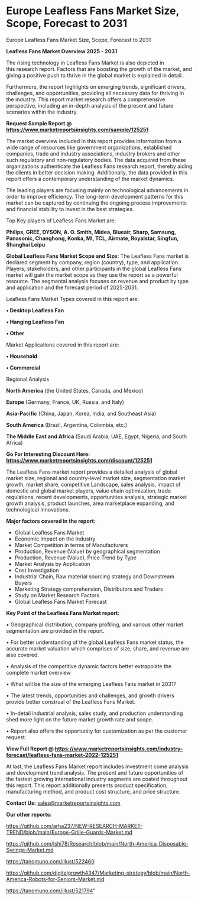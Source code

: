# Europe Leafless Fans Market Size, Scope, Forecast to 2031
 Europe Leafless Fans Market Size, Scope, Forecast to 2031

<Strong> Leafless Fans Market Overview 2025 - 2031</strong>

The rising technology in Leafless Fans Market is also depicted in this research report. Factors that are boosting the growth of the market, and giving a positive push to thrive in the global market is explained in detail.

Furthermore, the report highlights on emerging trends, significant drivers, challenges, and opportunities, providing all necessary data for thriving in the industry. This report market research offers a comprehensive perspective, including an in-depth analysis of the present and future scenarios within the industry.

<strong>Request Sample Report @ <a href=https://www.marketreportsinsights.com/sample/125251>https://www.marketreportsinsights.com/sample/125251</a></strong>

The market overview included in this report provides information from a wide range of resources like government organizations, established companies, trade and industry associations, industry brokers and other such regulatory and non-regulatory bodies. The data acquired from these organizations authenticate the Leafless Fans research report, thereby aiding the clients in better decision making. Additionally, the data provided in this report offers a contemporary understanding of the market dynamics.

The leading players are focusing mainly on technological advancements in order to improve efficiency. The long-term development patterns for this market can be captured by continuing the ongoing process improvements and financial stability to invest in the best strategies.

Top Key players of Leafless Fans Market are:

<strong>Philips, GREE, DYSON, A. O. Smith, Midea, Blueair, Sharp, Samsung, Panasonic, Changhong, Konka, MI, TCL, Airmate, Royalstar, Singfun, Shanghai Leipu</strong>

<strong><b>Global Leafless Fans Market Scope and Size:</b></strong>
The Leafless Fans market is declared segment by company, region (country), type, and application. Players, stakeholders, and other participants in the global Leafless Fans market will gain the market scope as they use the report as a powerful resource. The segmental analysis focuses on revenue and product by type and application and the forecast period of 2025-2031.

Leafless Fans Market Types covered in this report are:

<strong>• Desktop Leafless Fan

• Hanging Leafless Fan

• Other</strong>

Market Applications covered in this report are:

<strong>• Household

• Commercial</strong> 

Regional Analysis

<strong>North America</strong> (the United States, Canada, and Mexico)

<strong>Europe</strong> (Germany, France, UK, Russia, and Italy)

<strong>Asia-Pacific</strong> (China, Japan, Korea, India, and Southeast Asia)

<strong>South America</strong> (Brazil, Argentina, Colombia, etc.)

<strong>The Middle East and Africa</strong> (Saudi Arabia, UAE, Egypt, Nigeria, and South Africa)

<strong>Go For Interesting Discount Here: <a href=https://www.marketreportsinsights.com/discount/125251>https://www.marketreportsinsights.com/discount/125251</a></strong>

The Leafless Fans market report provides a detailed analysis of global market size, regional and country-level market size, segmentation market growth, market share, competitive Landscape, sales analysis, impact of domestic and global market players, value chain optimization, trade regulations, recent developments, opportunities analysis, strategic market growth analysis, product launches, area marketplace expanding, and technological innovations.

<strong><b>Major factors covered in the report:</b></strong>
<ul>
  <li>Global Leafless Fans Market </li>
  <li>Economic Impact on the Industry</li>
  <li>Market Competition in terms of Manufacturers</li>
  <li>Production, Revenue (Value) by geographical segmentation</li>
  <li>Production, Revenue (Value), Price Trend by Type</li>
  <li>Market Analysis by Application</li>
  <li>Cost Investigation</li>
  <li>Industrial Chain, Raw material sourcing strategy and Downstream Buyers</li>
  <li>Marketing Strategy comprehension, Distributors and Traders</li>
  <li>Study on Market Research Factors</li>
  <li>Global Leafless Fans Market Forecast</li>
</ul>

<strong><b>Key Point of the Leafless Fans Market report:</b></strong>

• Geographical distribution, company profiling, and various other market segmentation are provided in the report.

• For better understanding of the global Leafless Fans market status, the accurate market valuation which comprises of size, share, and revenue are also covered.

• Analysis of the competitive dynamic factors better extrapolate the complete market overview

• What will be the size of the emerging Leafless Fans market in 2031?

• The latest trends, opportunities and challenges, and growth drivers provide better construal of the Leafless Fans Market.

• In-detail industrial analysis, sales study, and production understanding shed more light on the future market growth rate and scope.

• Report also offers the opportunity for customization as per the customer request.

<strong><b>View Full Report @ <a href=https://www.marketreportsinsights.com/industry-forecast/leafless-fans-market-2022-125251>https://www.marketreportsinsights.com/industry-forecast/leafless-fans-market-2022-125251</a></b></strong>


At last, the Leafless Fans Market report includes investment come analysis and development trend analysis. The present and future opportunities of the fastest growing international industry segments are coated throughout this report. This report additionally presents product specification, manufacturing method, and product cost structure, and price structure.

<strong>Contact Us:</strong>
sales@marketreportsinsights.com

<strong>Our other reports:</strong>

<a href=https://github.com/arha237/NEW-RESEARCH-MARKET-TREND/blob/main/Europe-Grille-Guards-Market.md>https://github.com/arha237/NEW-RESEARCH-MARKET-TREND/blob/main/Europe-Grille-Guards-Market.md</a>

<a href=https://github.com/Ishi78/Research/blob/main/North-America-Disposable-Syringe-Market.md>https://github.com/Ishi78/Research/blob/main/North-America-Disposable-Syringe-Market.md</a>

<a href=https://tanomuno.com/illust/522460>https://tanomuno.com/illust/522460</a>

<a href=https://github.com/digitalgrowth4347/Marketing-strategy/blob/main/North-America-Robots-for-Seniors-Market.md>https://github.com/digitalgrowth4347/Marketing-strategy/blob/main/North-America-Robots-for-Seniors-Market.md</a>

<a href=https://tanomuno.com/illust/521794>https://tanomuno.com/illust/521794</a>"
